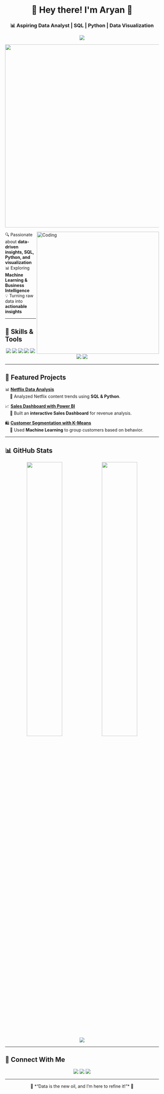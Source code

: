 <h1 align="center">👋 Hey there! I'm Aryan 🚀</h1>  
<h3 align="center">📊 Aspiring Data Analyst | SQL | Python | Data Visualization</h3>  

<p align="center">
  <a href="https://git.io/typing-svg">
    <img src="https://readme-typing-svg.demolab.com?font=Fira+Code&size=22&pause=1000&color=00FFFF&center=true&vCenter=true&width=700&lines=Aspiring+Data+Analyst;SQL+%7C+Python+%7C+Power+BI;Data+Visualization+Lover;Turning+Data+into+Insights!" />
  </a>
</p>


<p align="center">
  <img src="https://user-images.githubusercontent.com/82956420/134418849-4e5f581d-5e92-42a6-8723-bc02ebf35b4f.gif" width="600">
</p>

<img align="right" alt="Coding" width="400" src="https://media.giphy.com/media/3ov9k9AyzTi3mO9U3S/giphy.gif">  

🔍 Passionate about **data-driven insights, SQL, Python, and visualization**  
📊 Exploring **Machine Learning & Business Intelligence**  
💡 Turning raw data into **actionable insights**  

---

## 🚀 **Skills & Tools**  
<p align="center">
  <img src="https://img.shields.io/badge/Python-3776AB?style=for-the-badge&logo=python&logoColor=white">
  <img src="https://img.shields.io/badge/SQL-005C84?style=for-the-badge&logo=sqlite&logoColor=white">
  <img src="https://img.shields.io/badge/PowerBI-F2C811?style=for-the-badge&logo=powerbi&logoColor=black">
  <img src="https://img.shields.io/badge/Excel-217346?style=for-the-badge&logo=microsoft-excel&logoColor=white">
  <img src="https://img.shields.io/badge/Java-ED8B00?style=for-the-badge&logo=java&logoColor=white">
  <img src="https://img.shields.io/badge/HTML-E34F26?style=for-the-badge&logo=html5&logoColor=white">
  <img src="https://img.shields.io/badge/CSS-1572B6?style=for-the-badge&logo=css3&logoColor=white">
</p>

---

## 📌 **Featured Projects**  
📊 **[Netflix Data Analysis](https://github.com/yourusername/netflix-analysis)**  
&nbsp;&nbsp;&nbsp;&nbsp;🔹 Analyzed Netflix content trends using **SQL & Python**.  

📈 **[Sales Dashboard with Power BI](https://github.com/yourusername/sales-dashboard)**  
&nbsp;&nbsp;&nbsp;&nbsp;🔹 Built an **interactive Sales Dashboard** for revenue analysis.  

🛍️ **[Customer Segmentation with K-Means](https://github.com/yourusername/customer-segmentation)**  
&nbsp;&nbsp;&nbsp;&nbsp;🔹 Used **Machine Learning** to group customers based on behavior.  

---

## 📊 **GitHub Stats**  

<p align="center">
  <img width="48%" src="https://github-readme-stats.vercel.app/api?username=xxARYANx&show_icons=true&theme=tokyonight&hide_border=true&bg_color=00000000" />  
  <img width="48%" src="https://github-readme-streak-stats.herokuapp.com/?user=xxARYANX&theme=tokyonight&hide_border=true&background=00000000" />  
</p>

<p align="center">
  <img src="https://github-readme-stats.vercel.app/api/top-langs/?username=xxARYANx&layout=compact&theme=tokyonight&hide_border=true&bg_color=00000000" />  
</p>

---

## 🔗 **Connect With Me**  
<p align="center">
  <a href="mailto:your.email@example.com"><img src="https://img.shields.io/badge/Email-D14836?style=for-the-badge&logo=gmail&logoColor=white"></a>
  <a href="https://linkedin.com/in/yourprofile"><img src="https://img.shields.io/badge/LinkedIn-0077B5?style=for-the-badge&logo=linkedin&logoColor=white"></a>
  <a href="https://yourportfolio.com"><img src="https://img.shields.io/badge/Portfolio-24292F?style=for-the-badge&logo=github&logoColor=white"></a>
</p>

---

<p align="center">
  🎯 *“Data is the new oil, and I’m here to refine it!”* 🚀  
</p>
